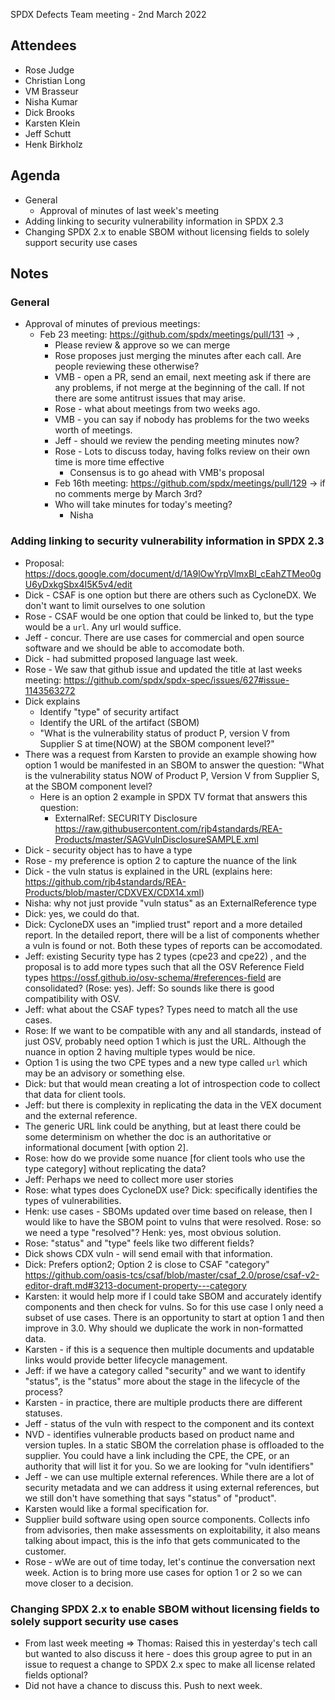 SPDX Defects Team meeting - 2nd March 2022

## Attendees
* Rose Judge
* Christian Long
* VM Brasseur
* Nisha Kumar
* Dick Brooks
* Karsten Klein
* Jeff Schutt
* Henk Birkholz

## Agenda
* General
    * Approval of minutes of last week's meeting
* Adding linking to security vulnerability information in SPDX 2.3 
* Changing SPDX 2.x to enable SBOM without licensing fields to solely support security use cases

##  Notes
### General  
* Approval of minutes of previous meetings:
  * Feb 23 meeting: https://github.com/spdx/meetings/pull/131 -> , 
    * Please review & approve so we can merge
    * Rose proposes just merging the minutes after each call. Are people reviewing these otherwise?
    * VMB - open a PR, send an email, next meeting ask if there are any problems, if not merge at the beginning of the call. If not there are some antitrust issues that may arise.
    * Rose - what about meetings from two weeks ago.
    * VMB - you can say if nobody has problems for the two weeks worth of meetings.
    * Jeff - should we review the pending meeting minutes now?     
    * Rose - Lots to discuss today, having folks review on their own time is more time effective
      * Consensus is to go ahead with VMB's proposal
    *  Feb 16th meeting: https://github.com/spdx/meetings/pull/129 -> if no comments  merge by March 3rd?
    * Who will take minutes for today's meeting?
      * Nisha

 ### Adding linking to security vulnerability information in SPDX 2.3 
* Proposal: https://docs.google.com/document/d/1A9lOwYrpVlmxBl_cEahZTMeo0gU6yDxkgSbx4I5K5v4/edit
* Dick - CSAF is one option but there are others such as CycloneDX. We don't want to limit ourselves to one solution
* Rose - CSAF would be one option that could be linked to, but the type would be a `url`. Any url would suffice.
* Jeff - concur. There are use cases for commercial and open source software and we should be able to accomodate both.
* Dick - had submitted proposed language last week.
* Rose - We saw that github issue and updated the title at last weeks meeting: https://github.com/spdx/spdx-spec/issues/627#issue-1143563272
* Dick explains
  * Identify "type" of security artifact
  * Identify the URL of the artifact (SBOM)
  * "What is the vulnerability status of product P, version V from Supplier S at time(NOW) at the SBOM component level?"
* There was a request from Karsten to provide an example showing how option 1 would be manifested in an SBOM to answer the question: "What is the vulnerability status NOW of Product P, Version V from Supplier S, at the SBOM component level?
  * Here is an option 2 example in SPDX TV format that answers this question:
    * ExternalRef: SECURITY Disclosure https://raw.githubusercontent.com/rjb4standards/REA-Products/master/SAGVulnDisclosureSAMPLE.xml
* Dick - security object has to have a type
* Rose - my preference is option 2 to capture the nuance of the link
* Dick - the vuln status is explained in the URL (explains here: https://github.com/rjb4standards/REA-Products/blob/master/CDXVEX/CDX14.xml)
* Nisha: why not just provide "vuln status" as an ExternalReference type
* Dick: yes, we could do that.
* Dick: CycloneDX uses an "implied trust" report and a more detailed report. In the detailed report, there will be a list of components whether a vuln is found or not. Both these types of reports can be accomodated.
* Jeff: existing Security type has 2 types (cpe23 and cpe22) , and the proposal is to add more types such that  all the OSV Reference Field types https://ossf.github.io/osv-schema/#references-field are consolidated? (Rose: yes). Jeff: So sounds like there is good compatibility with OSV.
* Jeff: what about the CSAF types? Types need to match all the use cases.
* Rose: If we want to be compatible with any and all standards, instead of just OSV, probably need option 1 which is just the URL. Although the nuance in option 2 having multiple types would be nice.
* Option 1 is using the two CPE types and a new type called `url` which may be an advisory or something else.
* Dick: but that would mean creating a lot of introspection code to collect that data for client tools.
* Jeff: but there is complexity in replicating the data in the VEX document and the external reference.
* The generic URL link could be anything, but at least there could be some determinism on whether the doc is an authoritative or informational document [with option 2].
* Rose: how do we provide some nuance [for client tools who use the type category] without replicating the data?
* Jeff: Perhaps we need to collect more user stories
* Rose: what types does CycloneDX use? Dick: specifically identifies the types of vulnerabilities.
* Henk: use cases - SBOMs updated over time based on release, then I would like to have the SBOM point to vulns that were resolved. Rose: so we need a type "resolved"? Henk: yes, most obvious solution.
* Rose: "status" and "type" feels like two different fields? 
* Dick shows CDX vuln - will send email with that information. 
* Dick: Prefers option2; Option 2 is close to CSAF "category" https://github.com/oasis-tcs/csaf/blob/master/csaf_2.0/prose/csaf-v2-editor-draft.md#3213-document-property---category
* Karsten: it would help more if I could take SBOM and accurately identify components and then check for vulns. So for this use case I only need a subset of use cases. There is an opportunity to start at option 1 and then improve in 3.0. Why should we duplicate the work in non-formatted data.
* Karsten - if this is a sequence then multiple documents and updatable links would provide better lifecycle management.
* Jeff: if we have a category called "security" and we want to identify "status", is the "status" more about the stage in the lifecycle of the process?
* Karsten - in practice, there are multiple products there are different statuses.
* Jeff - status of the vuln with respect to the component and its context 
* NVD - identifies vulnerable products based on product name and version tuples. In a static SBOM the correlation phase is offloaded to the supplier. You could have a link including the CPE, the CPE, or an authority that will list it for you. So we are looking for "vuln identifiers"
* Jeff - we can use multiple external references. While there are a lot of security metadata and we can address it using external references, but we still don't have something that says "status" of "product".
* Karsten would like a formal specification for.
* Supplier build software using open source components. Collects info from advisories, then make assessments on exploitability, it also means talking about impact, this is the info that gets communicated to the customer.
* Rose - wWe are out of time today, let's continue the conversation next week. Action is to bring more use cases for option 1 or 2 so we can move closer to a decision.

###  Changing SPDX 2.x to enable SBOM without licensing fields to solely support security use cases
* From last week meeting => Thomas: Raised this in yesterday's tech call but wanted to also discuss it here - does this group agree to put in an issue to request a change to SPDX 2.x spec to make all license related fields optional?
* Did not have a chance to discuss this. Push to next week.
